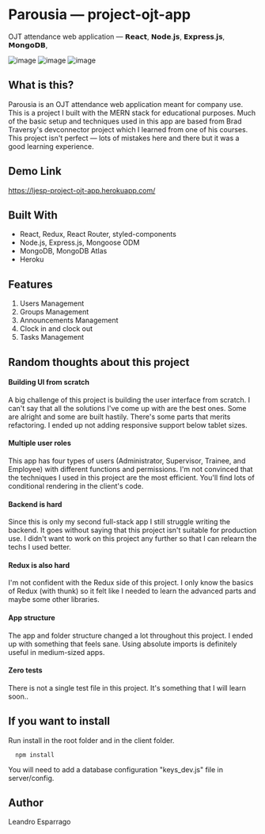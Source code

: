 # Parousia — project-ojt-app
OJT attendance web application — 𝗥𝗲𝗮𝗰𝘁, 𝗡𝗼𝗱𝗲.𝗷𝘀, 𝗘𝘅𝗽𝗿𝗲𝘀𝘀.𝗷𝘀, 𝗠𝗼𝗻𝗴𝗼𝗗𝗕,

![image](https://user-images.githubusercontent.com/36854142/55800085-735dc500-5b05-11e9-8678-53e022e4469d.png)
![image](https://user-images.githubusercontent.com/36854142/55800031-51644280-5b05-11e9-85fc-951d77d272fc.png)
![image](https://user-images.githubusercontent.com/36854142/55799917-0e09d400-5b05-11e9-8443-b925fe5f2cc3.png)

## What is this?
Parousia is an OJT attendance web application meant for company use. This is a project I built with the MERN stack for educational purposes. Much of the basic setup and techniques used in this app are based from Brad Traversy's devconnector project which I learned from one of his courses. This project isn't perfect — lots of mistakes here and there but it was a good learning experience.

## Demo Link
https://ljesp-project-ojt-app.herokuapp.com/

## Built With
* React, Redux, React Router, styled-components
* Node.js, Express.js, Mongoose ODM
* MongoDB, MongoDB Atlas
* Heroku

## Features
1. Users Management
2. Groups Management
3. Announcements Management
4. Clock in and clock out
5. Tasks Management

## Random thoughts about this project
#### Building UI from scratch
A big challenge of this project is building the user interface from scratch. I can't say that all the solutions I've come up with are the best ones. Some are alright and some are built hastily. There's some parts that merits refactoring. I ended up not adding responsive support below tablet sizes. 

#### Multiple user roles
This app has four types of users (Administrator, Supervisor, Trainee, and Employee) with different functions and permissions. I'm not convinced that the techniques I used in this project are the most efficient. You'll find lots of conditional rendering in the client's code.

#### Backend is hard
Since this is only my second full-stack app I still struggle writing the backend. It goes without saying that this project isn't suitable for production use. I didn't want to work on this project any further so that I can relearn the techs I used better.

#### Redux is also hard
I'm not confident with the Redux side of this project. I only know the basics of Redux (with thunk) so it felt like I needed to learn the advanced parts and maybe some other libraries.

#### App structure
The app and folder structure changed a lot throughout this project. I ended up with something that feels sane. Using absolute imports is definitely useful in medium-sized apps. 

#### Zero tests
There is not a single test file in this project. It's something that I will learn soon..

## If you want to install
Run install in the root folder and in the client folder.
```
  npm install
```
You will need to add a database configuration "keys_dev.js" file in server/config.


## Author
Leandro Esparrago

